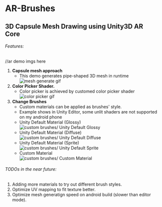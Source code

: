 # AR-Brushes
## 3D Capsule Mesh Drawing using Unity3D AR Core
###### Features:
//ar demo imgs here
1. **Capsule mesh approach**
    - This demo generates pipe-shaped 3D mesh in runtime <br />
    ![mesh generate gif](demoImgs/mesh_gen.gif)
2. **Color Picker Shader.**
    - Color picker is achieved by customed color picker shader <br />
    ![color picker gif](demoImgs/colorpick_demo.gif)
3. **Change Brushes**
    - Custom materials can be applied as brushes' style.
    - Example shows in Unity Editor, some unlit shaders are not supported on my android phone <br />
    - Unity Default Material (Glossy) <br />
    ![custom brushes/ Unity Default Glossy](demoImgs/defaultmat_demo.gif)
    - Unity Default Material (Diffuse) <br />
    ![custom brushes/ Unity Default Diffuse](demoImgs/diffusemat_demo.gif)
    - Unity Default Material (Sprite)<br />
    ![custom brushes/ Unity Default Sprite](demoImgs/spritemat_demo.gif)
    - Custom Material <br />
    ![custom brushes/ Custom Material](demoImgs/customshader_demo.gif)
    
###### TODOs in the near future:
1. Adding more materials to try out different brush styles.  <br />
2. Optimize UV mapping to fit texture better. <br />
3. Optimize mesh generatign speed on android build (slower than editor mode).  <br />


    


